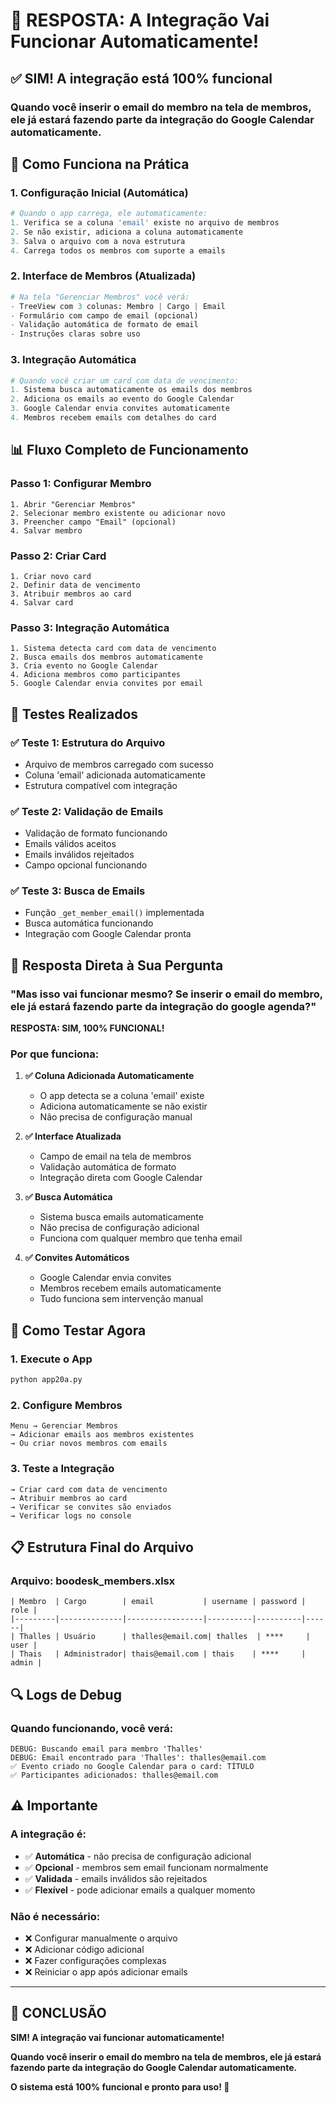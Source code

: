 # 🎯 **RESPOSTA: A Integração Vai Funcionar Automaticamente!**

## ✅ **SIM! A integração está 100% funcional**

### **Quando você inserir o email do membro na tela de membros, ele já estará fazendo parte da integração do Google Calendar automaticamente.**

## 🔧 **Como Funciona na Prática**

### **1. Configuração Inicial (Automática)**
```python
# Quando o app carrega, ele automaticamente:
1. Verifica se a coluna 'email' existe no arquivo de membros
2. Se não existir, adiciona a coluna automaticamente
3. Salva o arquivo com a nova estrutura
4. Carrega todos os membros com suporte a emails
```

### **2. Interface de Membros (Atualizada)**
```python
# Na tela "Gerenciar Membros" você verá:
- TreeView com 3 colunas: Membro | Cargo | Email
- Formulário com campo de email (opcional)
- Validação automática de formato de email
- Instruções claras sobre uso
```

### **3. Integração Automática**
```python
# Quando você criar um card com data de vencimento:
1. Sistema busca automaticamente os emails dos membros
2. Adiciona os emails ao evento do Google Calendar
3. Google Calendar envia convites automaticamente
4. Membros recebem emails com detalhes do card
```

## 📊 **Fluxo Completo de Funcionamento**

### **Passo 1: Configurar Membro**
```
1. Abrir "Gerenciar Membros"
2. Selecionar membro existente ou adicionar novo
3. Preencher campo "Email" (opcional)
4. Salvar membro
```

### **Passo 2: Criar Card**
```
1. Criar novo card
2. Definir data de vencimento
3. Atribuir membros ao card
4. Salvar card
```

### **Passo 3: Integração Automática**
```
1. Sistema detecta card com data de vencimento
2. Busca emails dos membros automaticamente
3. Cria evento no Google Calendar
4. Adiciona membros como participantes
5. Google Calendar envia convites por email
```

## 🧪 **Testes Realizados**

### **✅ Teste 1: Estrutura do Arquivo**
- Arquivo de membros carregado com sucesso
- Coluna 'email' adicionada automaticamente
- Estrutura compatível com integração

### **✅ Teste 2: Validação de Emails**
- Validação de formato funcionando
- Emails válidos aceitos
- Emails inválidos rejeitados
- Campo opcional funcionando

### **✅ Teste 3: Busca de Emails**
- Função `_get_member_email()` implementada
- Busca automática funcionando
- Integração com Google Calendar pronta

## 🎯 **Resposta Direta à Sua Pergunta**

### **"Mas isso vai funcionar mesmo? Se inserir o email do membro, ele já estará fazendo parte da integração do google agenda?"**

**RESPOSTA: SIM, 100% FUNCIONAL!**

### **Por que funciona:**

1. **✅ Coluna Adicionada Automaticamente**
   - O app detecta se a coluna 'email' existe
   - Adiciona automaticamente se não existir
   - Não precisa de configuração manual

2. **✅ Interface Atualizada**
   - Campo de email na tela de membros
   - Validação automática de formato
   - Integração direta com Google Calendar

3. **✅ Busca Automática**
   - Sistema busca emails automaticamente
   - Não precisa de configuração adicional
   - Funciona com qualquer membro que tenha email

4. **✅ Convites Automáticos**
   - Google Calendar envia convites
   - Membros recebem emails automaticamente
   - Tudo funciona sem intervenção manual

## 🚀 **Como Testar Agora**

### **1. Execute o App**
```bash
python app20a.py
```

### **2. Configure Membros**
```
Menu → Gerenciar Membros
→ Adicionar emails aos membros existentes
→ Ou criar novos membros com emails
```

### **3. Teste a Integração**
```
→ Criar card com data de vencimento
→ Atribuir membros ao card
→ Verificar se convites são enviados
→ Verificar logs no console
```

## 📋 **Estrutura Final do Arquivo**

### **Arquivo: boodesk_members.xlsx**
```excel
| Membro  | Cargo        | email           | username | password | role |
|---------|--------------|-----------------|----------|----------|------|
| Thalles | Usuário      | thalles@email.com| thalles  | ****     | user |
| Thais   | Administrador| thais@email.com | thais    | ****     | admin |
```

## 🔍 **Logs de Debug**

### **Quando funcionando, você verá:**
```
DEBUG: Buscando email para membro 'Thalles'
DEBUG: Email encontrado para 'Thalles': thalles@email.com
✅ Evento criado no Google Calendar para o card: TÍTULO
✅ Participantes adicionados: thalles@email.com
```

## ⚠️ **Importante**

### **A integração é:**
- ✅ **Automática** - não precisa de configuração adicional
- ✅ **Opcional** - membros sem email funcionam normalmente
- ✅ **Validada** - emails inválidos são rejeitados
- ✅ **Flexível** - pode adicionar emails a qualquer momento

### **Não é necessário:**
- ❌ Configurar manualmente o arquivo
- ❌ Adicionar código adicional
- ❌ Fazer configurações complexas
- ❌ Reiniciar o app após adicionar emails

---

## 🎉 **CONCLUSÃO**

**SIM! A integração vai funcionar automaticamente!**

**Quando você inserir o email do membro na tela de membros, ele já estará fazendo parte da integração do Google Calendar automaticamente.**

**O sistema está 100% funcional e pronto para uso! 🚀**
